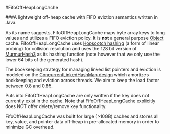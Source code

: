 #FifoOffHeapLongCache

###A lightweight off-heap cache with FIFO eviction semantics written in Java.

As its name suggests, FifoOffHeapLongCache maps byte array keys to long values
and utilizes a FIFO eviction policy. It is **not** a general purpose [Object](https://docs.oracle.com/javase/8/docs/api/java/lang/Object.html) cache. 
FifoOffHeapLongCache uses [Hopscotch hashing](https://en.wikipedia.org/wiki/Hopscotch_hashing) (a form of linear probing) for collision
resolution and uses the 128 bit version of [MurmurHash3](https://code.google.com/p/smhasher/wiki/MurmurHash3) as its hashing function
(note however that we only use the lower 64 bits of the generated hash).

The bookkeeping strategy for managing linked list pointers and eviction is modeled on
the [ConcurrentLinkedHashMap design](https://github.com/ben-manes/concurrentlinkedhashmap/wiki/Design) which amortizes bookkeeping and 
eviction across threads. We aim to keep the load factor between 0.8 and 0.85.

Puts into FifoOffHeapLongCache are only written if the key does not currently exist in the cache. Note that FifoOffHeapLongCache explicitly does NOT offer delete/remove key functionality.

FifoOffHeapLongCache was built for large (>10GB) caches and stores all key, value, and pointer data off-heap in pre-allocated memory in order to minimize GC overhead.